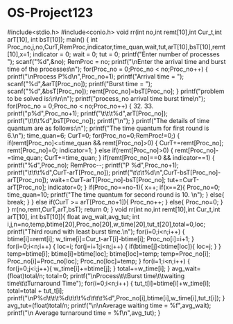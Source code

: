 # OS-Project123
 #include&lt;stdio.h>
 #include&lt;conio.h> 
 void rr(int no,int remt[10],int Cur_t,int arT[10], int bsT[10]); 
 main() 
 { 
 int Proc_no,j,no,CurT,RemProc,indicator,time_quan,wait,tut,arT[10],bsT[10],remt[10],x=1;
 indicator = 0;
 wait = 0;
tut = 0;
printf("Enter number of processes "); 
scanf("%d",&amp;no);
RemProc = no; 
printf("\nEnter the arrival time and burst time of the processes\n");
for(Proc_no = 0;Proc_no &lt; no;Proc_no++) 
{ 
printf("\nProcess P%d\n",Proc_no+1);
printf("Arrival time = ");
scanf("%d",&amp;arT[Proc_no]);
printf("Burst time = ");
scanf("%d",&amp;bsT[Proc_no]);
remt[Proc_no]=bsT[Proc_no];
}
printf("problem to be solved is:\n\n\n");
printf("process_no         arrival time           burst time\n");
for(Proc_no = 0;Proc_no &lt; no;Proc_no++)
{ 32.  33.   printf("p%d",Proc_no+1);
printf("\t\t\t%d",arT[Proc_no]);
printf("\t\t\t%d",bsT[Proc_no]);
printf("\n");
}
printf("The details of time quantum are as follows:\n");
printf("The time quantum for first round is 6.\n");
time_quan=6;
CurT=0;
for(Proc_no=0;RemProc!=0;)
{
if(remt[Proc_no]&lt;=time_quan &amp;&amp; remt[Proc_no]>0)
{
CurT+=remt[Proc_no];
remt[Proc_no]=0;
indicator=1;
}
else if(remt[Proc_no]>0)
{
remt[Proc_no]-=time_quan;
CurT+=time_quan;
}
if(remt[Proc_no]==0 &amp;&amp; indicator==1)
{ printf("%d",Proc_no);
RemProc--;
printf("P %d",Proc_no+1);
printf("\t\t\t%d",CurT-arT[Proc_no]);
printf("\t\t\t%d\n",CurT-bsT[Proc_no]-arT[Proc_no]);
wait+=CurT-arT[Proc_no]-bsT[Proc_no];
tut+=CurT-arT[Proc_no];
indicator=0;
}
if(Proc_no==no-1){
x++;
if(x==2){ 
Proc_no=0;
time_quan=10;
printf("The time quantum for second round is 10. \n");
}
else{
break;
}
}
else if(CurT >= arT[Proc_no+1]){
Proc_no++;
}
else{
Proc_no=0;
}
}
rr(no,remt,CurT,arT,bsT);
return 0;
} 
void rr(int no,int remt[10],int Cur_t,int arT[10], int bsT[10]){
float avg_wait,avg_tut;
int i,j,n=no,temp,btime[20],Proc_no[20],w_time[20],tut_t[20],total=0,loc;
printf("Third round with least burst time.\n");
for(i=0;i&lt;n;i++)
{ 
btime[i]=remt[i];
w_time[i]=Cur_t-arT[i]-btime[i];
Proc_no[i]=i+1;
}
for(i=0;i&lt;n;i++)
{
loc=i;
for(j=i+1;j&lt;n;j++)
{
if(btime[j]&lt;btime[loc]){
loc=j;
}
}
temp=btime[i];
btime[i]=btime[loc];
btime[loc]=temp;
temp=Proc_no[i];
Proc_no[i]=Proc_no[loc];
Proc_no[loc]=temp;
}
for(i=1;i&lt;n;i++)
{
for(j=0;j&lt;i;j++){
w_time[i]+=btime[j];
}
total+=w_time[i];
}
avg_wait=(float)total/n;
total=0;
printf("\nProcess\t\tBurst time\t\twaiting time\t\tTurnaround Time");
for(i=0;i&lt;n;i++)
{
tut_t[i]=btime[i]+w_time[i];
total=total + tut_t[i];
printf("\nP%d\t\t\t%d\t\t\t%d\t\t\t%d",Proc_no[i],btime[i],w_time[i],tut_t[i]);
}
avg_tut=(float)total/n;
printf("\n\nAverage waiting time = %f",avg_wait);
printf("\n Average turnaround time = %f\n",avg_tut);
} 
